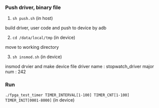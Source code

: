### Push driver, binary file

1. `sh push.sh` (in host)

build driver, user code and push to device by adb

2. `cd /data/local/tmp` (in device)

move to working directory

3. `sh insmod.sh` (in device)

insmod drvier and make device file
driver name : stopwatch_driver
major num : 242
### Run

`./fpga_test_timer TIMER_INTERVAL[1-100] TIMER_CNT[1-100] TIMER_INIT[0001-8000]` (in device)
